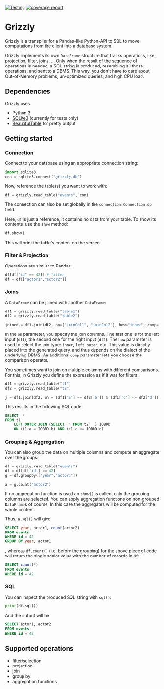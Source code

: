 [![Testing](https://dbgit.prakinf.tu-ilmenau.de/code/grizzly/badges/master/pipeline.svg)](https://dbgit.prakinf.tu-ilmenau.de/code/grizzly/commits/master)
[![coverage report](https://dbgit.prakinf.tu-ilmenau.de/code/grizzly/badges/master/coverage.svg)](https://dbgit.prakinf.tu-ilmenau.de/code/grizzly/commits/master)

# Grizzly

Grizzly is a transpiler for a Pandas-like Python-API to SQL to move computations from the client into a database system.

Grizzly implements its own `DataFrame` structure that tracks operations, like projection, filter, joins, ...
Only when the result of the sequence of operations is needed, a SQL string is produced, resembling all those operations, and sent to a DBMS.
This way, you don't have to care about Out-of-Memory problems, un-optimized queries, and high CPU load.

## Dependencies
Grizzly uses
  - Python 3
  - [SQLite3](https://docs.python.org/2/library/sqlite3.html) (currently for tests only)
  - [BeautifulTable](https://github.com/pri22296/beautifultable) for pretty output


## Getting started

### Connection
Connect to your database using an appropriate connection string:
```python
import sqlite3
con = sqlite3.connect("grizzly.db")
```
Now, reference the table(s) you want to work with:
```python
df = grizzly.read_table("events", con)
```

The connection can also be set globally in the `connection.Connection.db` field.

Here, `df` is just a reference, it contains no data from your table.
To show its contents, use the `show` method:
```python
df.show()
```
This will print the table's content on the screen. 

### Filter & Projection
Operations are similar to Pandas:
```python
df[df["id" == 42]] # filter
df = df[["actor1","actor2"]]
```
### Joins

A `DataFrame` can be joined with another `DataFrame`:
```python
df1 = grizzly.read_table("table1")
df2 = grizzly.read_table("table2")

joined = df1.join(df2, on=["joinCol1", "joinCol2"], how="inner", comp='=')
```
In the `on` parameter, you specify the join columns. The first one is for the left input (`df1`), the second one for the right input (`df2`).
The `how` parameter is used to select the join type: `inner`, `left outer`, etc. This value is directly placed into the generated query, and thus depends on 
the dialect of the underlying DBMS. An additional `comp` parameter lets you choose the comparison operator.

You sometimes want to join on multiple columns with different comparisons. For this, in Grizzly you define the expression as if it was for filters:
```python
df1 = grizzly.read_table("t1")
df2 = grizzly.read_table("t2")

j = df1.join(df2, on = (df1['a'] == df2['b']) & (df1['c'] <= df2['d']), how="left outer")
```

This results in the following SQL code:
```sql    
SELECT  * 
FROM t1  
    LEFT OUTER JOIN (SELECT  * FROM t2   ) IOBRD 
    ON (t1.a = IOBRD.b) AND (t1.c <= IOBRD.d)
```
### Grouping & Aggregation

You can also group the data on multiple columns and compute an aggregate over the groups:
```python
df = grizzly.read_table("events") 
df = df[df['id'] == 42]
g = df.groupby(["year","actor1"])

a = g.count("actor2")
```
If no aggregation function is used an `show()` is called, only the grouping columns are selected.
You can apply aggregation functions on non-grouped `DataFrame`s of course. In this case the aggregates will be computed for the whole content.

Thus, `a.sql()` will give
```sql
SELECT year, actor1, count(actor2) 
FROM events
WHERE id = 42
GROUP BY year, actor1
```
, whereas `df.count()` (i.e. before the grouping) for the above piece of code will return the single scalar value with the number of records in `df`:
```sql
SELECT count(*) 
FROM events
WHERE id = 42
```

### SQL

You can inspect the produced SQL string with `sql()`:
```python
print(df.sql()) 
```
And the output will be 
```sql
SELECT actor1, actor2
FROM events
WHERE id = 42
```

## Supported operations
  - filter/selection
  - projection
  - join
  - group by
  - aggregation functions